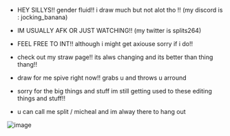    - HEY SILLYS!! gender fluid!! i draw much but not alot tho !! (my discord is : jocking_banana)

 - IM USUALLY AFK OR  JUST WATCHING!! (my twitter is splits264)
        
 - FEEL FREE TO INT!! although i might get axiouse sorry if i do!!

 - check out my straw page!! its alws changing and its better than thing thang!!

 - draw for me spive right now!! grabs u and throws u arround

- sorry for the big things and stuff im still getting used to these editing things and stuff!!
      
- u can call me split / micheal and im alway there to hang out

![image](https://github.com/SPLITSYWITSY/SPLITSYWITSY/assets/168941633/dd53d1c6-27e5-4ac3-a0f9-543ab2fa25d1)

   

